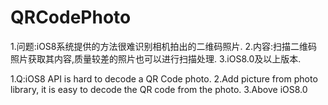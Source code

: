 # QRCodePhoto

1.问题:iOS8系统提供的方法很难识别相机拍出的二维码照片.
2.内容:扫描二维码照片获取其内容,质量较差的照片也可以进行扫描处理.
3.iOS8.0及以上版本.

1.Q:iOS8 API is hard to decode a QR Code photo.
2.Add picture from photo library, it is easy to decode the QR code from the photo.
3.Above iOS8.0

